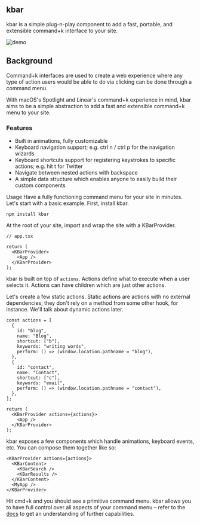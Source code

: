 ## kbar

kbar is a simple plug-n-play component to add a fast,
portable, and extensible command+k interface to your site.

![demo](https://user-images.githubusercontent.com/12195101/132958919-7a525cab-e191-4642-ae9a-5f22a3ba7845.gif)

## Background

Command+k interfaces are used to create a web experience where any type of action users would be able to do via clicking can be done through a command menu.

With macOS's Spotlight and Linear's command+k experience in mind, kbar aims to be a simple abstraction to add a fast and extensible command+k menu to your site.

### Features

- Built in animations, fully customizable
- Keyboard navigation support; e.g. ctrl n / ctrl p for the navigation wizards
- Keyboard shortcuts support for registering keystrokes to specific actions; e.g. hit t for Twitter
- Navigate between nested actions with backspace
- A simple data structure which enables anyone to easily build their custom components

Usage
Have a fully functioning command menu for your site in minutes. Let's start with a basic example. First, install kbar.

```
npm install kbar
```

At the root of your site, import and wrap the site with a KBarProvider.

```tsx
// app.tsx

return (
  <KBarProvider>
    <App />
  </KBarProvider>
);
```

kbar is built on top of `actions`. Actions define what to execute when a user selects it. Actions can have children which are just other actions.

Let's create a few static actions. Static actions are actions with no external dependencies; they don't rely on a method from some other hook, for instance. We'll talk about dynamic actions later.

```tsx
const actions = [
  {
    id: "blog",
    name: "Blog",
    shortcut: ["b"],
    keywords: "writing words",
    perform: () => (window.location.pathname = "blog"),
  },
  {
    id: "contact",
    name: "Contact",
    shortcut: ["c"],
    keywords: "email",
    perform: () => (window.location.pathname = "contact"),
  },
];

return (
  <KBarProvider actions={actions}>
    <App />
  </KBarProvider>
);
```

kbar exposes a few components which handle animations, keyboard events, etc. You can compose them together like so:

```tsx
<KBarProvider actions={actions}>
  <KBarContent>
    <KBarSearch />
    <KBarResults />
  </KBarContent>
  <MyApp />
</KBarProvider>
```

Hit cmd+k and you should see a primitive command menu. kbar allows you to have full control over all
aspects of your command menu – refer to the <a href="https://kbar.vercel.app/docs">docs</a> to get an understanding of further capabilities.
